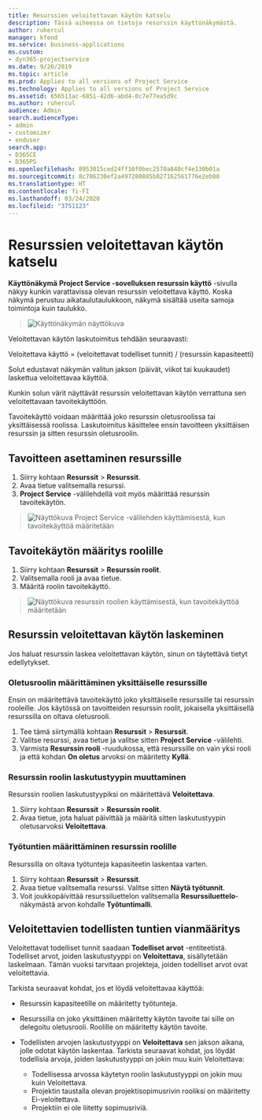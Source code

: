 ```yaml
---
title: Resurssien veloitettavan käytön katselu
description: Tässä aiheessa on tietoja resurssin käyttönäkymästä.
author: ruhercul
manager: kfend
ms.service: business-applications
ms.custom:
- dyn365-projectservice
ms.date: 9/26/2019
ms.topic: article
ms.prod: Applies to all versions of Project Service
ms.technology: Applies to all versions of Project Service
ms.assetid: 656511ac-6851-42d6-abd4-0c7e77ea5d9c
ms.author: ruhercul
audience: Admin
search.audienceType:
- admin
- customizer
- enduser
search.app:
- D365CE
- D365PS
ms.openlocfilehash: 8953015ced24ff10f0bec2570a840cf4e130b01a
ms.sourcegitcommit: 8c786230ef2a497280885b827162561776e2eb00
ms.translationtype: HT
ms.contentlocale: fi-FI
ms.lasthandoff: 03/24/2020
ms.locfileid: "3751123"
---
```

# <a name="view-chargeable-utilization-for-resources"></a>Resurssien veloitettavan käytön katselu
 
**Käyttönäkymä** **Project Service -sovelluksen resurssin käyttö** -sivulla näkyy kunkin varattavissa olevan resurssin veloitettava käyttö. Koska näkymä perustuu aikataulutaulukkoon, näkymä sisältää useita samoja toimintoja kuin taulukko.

> ![Käyttönäkymän näyttökuva](media/FAQ-utilization-1.png)
 

Veloitettavan käytön laskutoimitus tehdään seuraavasti:

   Veloitettava käyttö = (veloitettavat todelliset tunnit) / (resurssin kapasiteetti)

Solut edustavat näkymän valitun jakson (päivät, viikot tai kuukaudet) laskettua veloitettavaa käyttöä.

Kunkin solun värit näyttävät resurssin veloitettavan käytön verrattuna sen veloitettavaan tavoitekäyttöön. 

Tavoitekäyttö voidaan määrittää joko resurssin oletusroolissa tai yksittäisessä roolissa. Laskutoimitus käsittelee ensin tavoitteen yksittäisen resurssin ja sitten resurssin oletusroolin.

## <a name="set-target-on-a-resource"></a>Tavoitteen asettaminen resurssille

1. Siirry kohtaan **Resurssit** \> **Resurssit**. 
2. Avaa tietue valitsemalla resurssi. 
3. **Project Service** -välilehdellä voit myös määrittää resurssin tavoitekäytön.

> ![Näyttökuva Project Service -välilehden käyttämisestä, kun tavoitekäyttöä määritetään](media/FAQ-utilization-2.png)
 
## <a name="set-target-utilization-on-a-role"></a>Tavoitekäytön määritys roolille

1. Siirry kohtaan **Resurssit** \> **Resurssin roolit**. 
2. Valitsemalla rooli ja avaa tietue. 
3. Määritä roolin tavoitekäyttö.

> ![Näyttökuva resurssin roolien käyttämisestä, kun tavoitekäyttöä määritetään](media/FAQ-utilization-3.png)
 
## <a name="calculate-chargeable-utilization-for-a-resource"></a>Resurssin veloitettavan käytön laskeminen

Jos haluat resurssin laskea veloitettavan käytön, sinun on täytettävä tietyt edellytykset. 

### <a name="set-default-role-for-individual-resource"></a>Oletusroolin määrittäminen yksittäiselle resurssille

Ensin on määritettävä tavoitekäyttö joko yksittäiselle resurssille tai resurssin rooleille. Jos käytössä on tavoitteiden resurssin roolit, jokaisella yksittäisellä resurssilla on oltava oletusrooli. 

1. Tee tämä siirtymällä kohtaan **Resurssit** \> **Resurssit**. 
2. Valitse resurssi, avaa tietue ja valitse sitten **Project Service** -välilehti. 
3. Varmista **Resurssin rooli** -ruudukossa, että resurssille on vain yksi rooli ja että kohdan **On oletus** arvoksi on määritetty **Kyllä**.
 
### <a name="change-billing-type-for-resource-role"></a>Resurssin roolin laskutustyypin muuttaminen

Resurssin roolien laskutustyypiksi on määritettävä **Veloitettava**. 

1. Siirry kohtaan **Resurssit** \> **Resurssin roolit**. 
2. Avaa tietue, jota haluat päivittää ja määritä sitten laskutustyypin oletusarvoksi **Veloitettava**.

### <a name="set-working-hours-for-resource-role"></a>Työtuntien määrittäminen resurssin roolille
 
Resurssilla on oltava työtunteja kapasiteetin laskentaa varten. 

1. Siirry kohtaan **Resurssit** \> **Resurssit**. 
2. Avaa tietue valitsemalla resurssi. Valitse sitten **Näytä työtunnit**. 
3. Voit joukkopäivittää resurssiluettelon valitsemalla **Resurssiluettelo**-näkymästä arvon kohdalle **Työtuntimalli**.

## <a name="troubleshooting-chargeable-actual-hours"></a>Veloitettavien todellisten tuntien vianmääritys

Veloitettavat todelliset tunnit saadaan **Todelliset arvot** -entiteetistä. Todelliset arvot, joiden laskutustyyppi on **Veloitettava**, sisällytetään laskelmaan. Tämän vuoksi tarvitaan projekteja, joiden todelliset arvot ovat veloitettavia.

Tarkista seuraavat kohdat, jos et löydä veloitettavaa käyttöä:

- Resurssin kapasiteetille on määritetty työtunteja.
- Resurssilla on joko yksittäinen määritetty käytön tavoite tai sille on delegoitu oletusrooli. Roolille on määritetty käytön tavoite.
- Todellisten arvojen laskutustyyppi on **Veloitettava** sen jakson aikana, jolle odotat käytön laskentaa. Tarkista seuraavat kohdat, jos löydät todellisia arvoja, joiden laskutustyyppi on jokin muu kuin Veloitettava:

  - Todellisessa arvossa käytetyn roolin laskutustyyppi on jokin muu kuin Veloitettava.
  - Projektin taustalla olevan projektisopimusrivin rooliksi on määritetty Ei-veloitettava.
  - Projektiin ei ole liitetty sopimusriviä.

